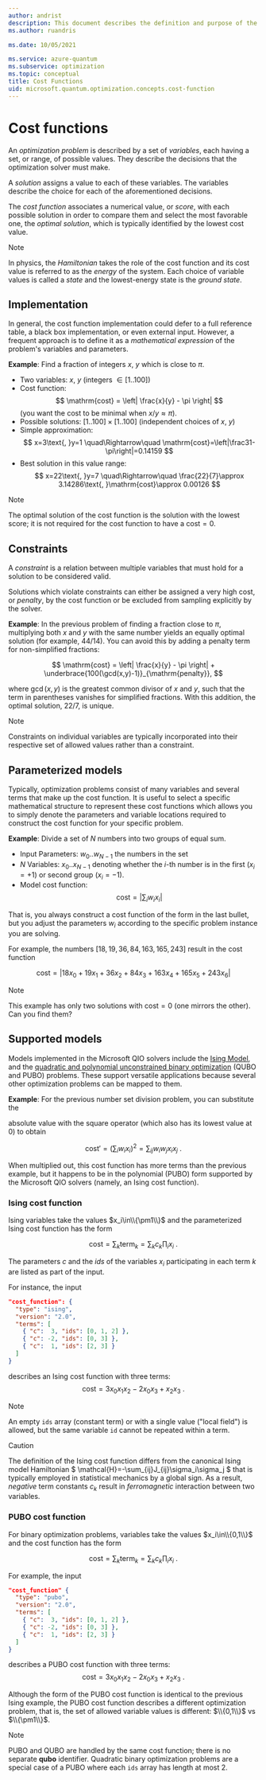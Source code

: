 ```yaml
---
author: andrist
description: This document describes the definition and purpose of the cost function for optimization problems.
ms.author: ruandris

ms.date: 10/05/2021

ms.service: azure-quantum
ms.subservice: optimization
ms.topic: conceptual
title: Cost Functions
uid: microsoft.quantum.optimization.concepts.cost-function
---
```


# Cost functions

An *optimization problem* is described by a set of *variables*, each having a set, or range, of possible values. They describe the decisions that the optimization solver must make.

A *solution* assigns a value to each of these variables. The variables describe the choice
for each of the aforementioned decisions.


The *cost function* associates a numerical value, or *score*, with each possible
solution in order to compare them and select the most favorable one, the *optimal solution*, which is typically
identified by the lowest cost value.

> [!NOTE]
> In physics, the *Hamiltonian* takes the role of the cost function and its
> cost value is referred to as the *energy* of the system. Each choice of
> variable values is called a *state* and the lowest-energy state is the
> *ground state*.

## Implementation

In general, the cost function implementation could defer to a full reference
table, a black box implementation, or even external input. However, a
frequent approach is to define it as a *mathematical expression* of the
problem's variables and parameters.

**Example**: Find a fraction of integers $x$, $y$ which is close to $\pi$.

* Two variables: $x$, $y$ (integers $\in [1..100]$)
* Cost function: 
  $$ \mathrm{cost} = \left| \frac{x}{y} - \pi \right| $$
  (you want the cost to be minimal when $x/y \approx \pi$).
* Possible solutions: $[1..100] \times [1..100]$ (independent choices of $x$,
  $y$)
* Simple approximation:
  $$ x=3\text{, }y=1 \quad\Rightarrow\quad \mathrm{cost}=\left|\frac31-\pi\right|=0.14159 $$
* Best solution in this value range:
  $$ x=22\text{, }y=7 \quad\Rightarrow\quad \frac{22}{7}\approx 3.14286\text{, }\mathrm{cost}\approx 0.00126 $$

> [!NOTE]
> The optimal solution of the cost function is the solution with the lowest score; it is not required for the cost function to have a
> $\mathrm{cost}=0$.

## Constraints

A *constraint* is a relation between multiple variables that must hold for a
solution to be considered valid.

Solutions which violate constraints can either be assigned a very high cost, or *penalty*, by the cost function or be excluded from sampling explicitly by
the solver.

**Example**: In the previous problem of finding a fraction close to $\pi$, multiplying
both $x$ and $y$ with the same number yields an equally optimal solution (for example, $44/14$).
You can avoid this by adding a penalty term for non-simplified fractions:

$$ \mathrm{cost} = \left| \frac{x}{y} - \pi \right| + \underbrace{100(\gcd(x,y)-1)}_{\mathrm{penalty}}, $$

where $\gcd(x,y)$ is the greatest common divisor of $x$ and $y$, such that
the term in parentheses vanishes for simplified fractions. With this addition,
the optimal solution, $22/7$, is unique.

> [!NOTE]
> Constraints on individual variables are typically incorporated into their
> respective set of allowed values rather than a constraint.

## Parameterized models

Typically, optimization problems consist of many variables and several terms that make up the cost function. 
It is useful to select a specific mathematical structure to represent these cost functions which allows you to simply denote the parameters and variable locations required to construct the cost function for your specific problem.

**Example**: Divide a set of $N$ numbers into two groups of equal sum.

* Input Parameters: $w_0..w_{N-1}$ the numbers in the set
* $N$ Variables: $x_0..x_{N-1}$ denoting whether the $i$-th number is in the
    first ($x_i=+1$) or second group ($x_i=-1$).
* Model cost function:
  $$ \mathrm{cost} = \left| \sum_i w_i x_i \right| $$


That is, you always construct a cost function of the form in the last bullet,
but you adjust the parameters $w_i$ according to the specific problem instance
you are solving.

For example, the numbers $[18, 19, 36, 84, 163, 165, 243]$ result in
the cost function

$$ \mathrm{cost} = \left| 18x_0 + 19x_1 + 36x_2 + 84x_3 + 163x_4 + 165x_5 + 243x_6 \right|$$

> [!NOTE]
> This example has only two solutions with $\mathrm{cost}=0$ (one mirrors
> the other). Can you find them?

## Supported models

Models implemented in the Microsoft QIO solvers include the
[Ising Model](xref:microsoft.quantum.optimization.concepts.ising-model),
and the [quadratic and polynomial unconstrained binary optimization](xref:microsoft.quantum.optimization.concepts.binary-optimization) (QUBO and PUBO)
problems. These support versatile applications because several other
optimization problems can be mapped to them.


**Example**: For the previous number set division problem, you can substitute the

absolute value with the square operator (which also has its lowest value at 0)
to obtain

$$ \mathrm{cost}' = \left(\sum_i w_ix_i\right)^2 = \sum_{ij} w_iw_jx_ix_j\text{ .} $$


When multiplied out, this cost function has more terms than the previous example,
but it happens to be in the polynomial (PUBO) form supported by the Microsoft QIO solvers
(namely, an Ising cost function).


### Ising cost function

Ising variables take the values $x_i\in\\{\pm1\\}$ and the parameterized Ising
cost function has the form

$$ \mathrm{cost} = \sum_k \mathrm{term}_k = \sum_k c_k\prod_i x_i\text{ .} $$

The parameters $c$ and the *ids* of the variables $x_i$ participating in each
term $k$ are listed as part of the input.

For instance, the input

```json
"cost_function": {
  "type": "ising",
  "version": "2.0",
  "terms": [
    { "c":  3, "ids": [0, 1, 2] },
    { "c": -2, "ids": [0, 3] },
    { "c":  1, "ids": [2, 3] }
  ]
}
```

describes an Ising cost function with three terms:
$$ \mathrm{cost} = 3x_0x_1x_2 -2x_0x_3 + x_2x_3\text{ .} $$

> [!NOTE]
> An empty `ids` array (constant term) or with a single value ("local field")
> is allowed, but the same variable `id` cannot be repeated within a term.

> [!CAUTION]
> The definition of the Ising cost function differs from the canonical Ising
> model Hamiltonian $ \mathcal{H}=-\sum_{ij}J_{ij}\sigma_i\sigma_j $
> that is typically employed in statistical mechanics by a global sign. As a result,
> *negative* term constants $c_k$ result in *ferromagnetic* interaction between
> two variables.

### PUBO cost function

For binary optimization problems, variables take the values $x_i\in\\{0,1\\}$ and the cost function has the form

$$ \mathrm{cost} = \sum_k \mathrm{term}_k = \sum_k c_k\prod_i x_i\text{ .} $$

For example, the input

```json
"cost_function" {
  "type": "pubo",
  "version": "2.0",
  "terms": [
    { "c":  3, "ids": [0, 1, 2] },
    { "c": -2, "ids": [0, 3] },
    { "c":  1, "ids": [2, 3] }
  ]
}
```

describes a PUBO cost function with three terms:
$$ \mathrm{cost} = 3x_0x_1x_2 -2x_0x_3 + x_2x_3\text{ .} $$

Although the form of the PUBO cost function is identical to the previous Ising example, the PUBO cost function describes a different optimization problem, that is, the set of allowed variable values is different: $\\{0,1\\}$ vs $\\{\pm1\\}$.

> [!NOTE]
> PUBO and QUBO are handled by the same cost function; there is no separate
> **qubo** identifier. Quadratic binary optimization problems are a special
> case of a PUBO where each `ids` array has length at most 2.
